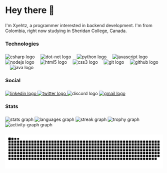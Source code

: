 <h1 align="left">Hey there 👋</h1>

###

<p align="left">I'm Xyehtz, a programmer interested in backend development. I'm from Colombia, right now studying in Sheridan College, Canada.</p>

###

<h3 align="left">Technologies</h3>

###

<div align="left">
  <img src="https://skillicons.dev/icons?i=cs" height="40" alt="csharp logo"  />
  <img width="11" />
  <img src="https://skillicons.dev/icons?i=dotnet" height="40" alt="dot-net logo"  />
  <img width="11" />
  <img src="https://cdn.jsdelivr.net/gh/devicons/devicon/icons/python/python-original.svg" height="40" alt="python logo"  />
  <img width="11" />
  <img src="https://cdn.jsdelivr.net/gh/devicons/devicon/icons/javascript/javascript-original.svg" height="40" alt="javascript logo"  />
  <img width="11" />
  <img src="https://cdn.jsdelivr.net/gh/devicons/devicon/icons/nodejs/nodejs-original.svg" height="40" alt="nodejs logo"  />
  <img width="11" />
  <img src="https://skillicons.dev/icons?i=html" height="40" alt="html5 logo"  />
  <img width="11" />
  <img src="https://skillicons.dev/icons?i=css" height="40" alt="css3 logo"  />
  <img width="11" />
  <img src="https://skillicons.dev/icons?i=git" height="40" alt="git logo"  />
  <img width="11" />
  <img src="https://skillicons.dev/icons?i=github" height="40" alt="github logo"  />
  <img width="11" />
  <img src="https://cdn.jsdelivr.net/gh/devicons/devicon/icons/java/java-original.svg" height="40" alt="java logo"  />
</div>

###

<h3 align="left">Social</h3>

###

<div align="left">
  <a href="https://www.linkedin.com/in/alejgarzonb/" target="_blank">
    <img src="https://raw.githubusercontent.com/maurodesouza/profile-readme-generator/master/src/assets/icons/social/linkedin/default.svg" width="51" height="40" alt="linkedin logo"  />
  </a>
  <a href="https://twitter.com/Xyehtz" target="_blank">
    <img src="https://raw.githubusercontent.com/maurodesouza/profile-readme-generator/master/src/assets/icons/social/twitter/default.svg" width="51" height="40" alt="twitter logo"  />
  </a>
  <img src="https://raw.githubusercontent.com/maurodesouza/profile-readme-generator/master/src/assets/icons/social/discord/default.svg" width="51" height="40" alt="discord logo"  />
  <a href="https://mail.google.com/mail/u/0/#inbox?compose=CllgCKCHVSKrWqHhMBgLSXzwMcTsRrSLrSkTFBNKfbCpGxBfvLKTqbglFJfpqMWCkqmWWjMpdgq" target="_blank">
    <img src="https://raw.githubusercontent.com/maurodesouza/profile-readme-generator/master/src/assets/icons/social/gmail/default.svg" width="51" height="40" alt="gmail logo"  />
  </a>
</div>

###

<h3 align="left">Stats</h3>

###

<div align="left">
  <img src="https://github-readme-stats.vercel.app/api?username=Xyehtz&hide_title=false&hide_rank=false&show_icons=true&include_all_commits=true&count_private=true&disable_animations=false&theme=material-palenight&locale=en&hide_border=true&order=1&custom_title=GitHub%20Stats" height="150" alt="stats graph"  />
  <img src="https://github-readme-stats.vercel.app/api/top-langs?username=Xyehtz&locale=en&hide_title=false&layout=compact&card_width=320&langs_count=6&theme=material-palenight&hide_border=true&order=2" height="150" alt="languages graph"  />
  <img src="https://streak-stats.demolab.com?user=Xyehtz&locale=en&mode=daily&theme=material-palenight&hide_border=true&border_radius=5&date_format=j%20M%5B%20Y%5D&order=3" height="150" alt="streak graph"  />
  <img src="https://github-profile-trophy.vercel.app?username=Xyehtz&theme=tokyonight&column=4&row=3&margin-w=8&margin-h=8&no-bg=false&no-frame=true&order=4" height="150" alt="trophy graph"  />
  <img src="https://github-readme-activity-graph.vercel.app/graph?username=Xyehtz&radius=16&theme=nightowl&area=true&order=5&hide_border=true&custom_title=Contribution%20Graph" height="300" alt="activity-graph graph"  />
</div>

###

<img src="https://raw.githubusercontent.com/Xyehtz/Xyehtz/output/snake.svg" alt="Snake animation" />

###

